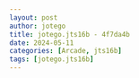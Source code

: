 ```yaml
---
layout: post
author: jotego
title: jotego.jts16b - 4f7da4b
date: 2024-05-11
categories: [Arcade, jts16b]
tags: [jotego.jts16b]
---
```


